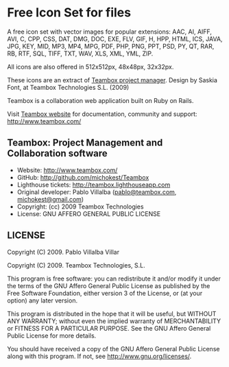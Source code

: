 Free Icon Set for files
================================

A free icon set with vector images for popular extensions:
AAC, AI, AIFF, AVI, C, CPP, CSS, DAT, DMG, DOC, EXE, FLV, GIF, H, HPP, HTML,
ICS, JAVA, JPG, KEY, MID, MP3, MP4, MPG, PDF, PHP, PNG, PPT, PSD, PY, QT,
RAR, RB, RTF, SQL, TIFF, TXT, WAV, XLS, XML, YML, ZIP.

All icons are also offered in 512x512px, 48x48px, 32x32px.

These icons are an extract of [Teambox project manager](http://www.teambox.com/ "Project Management").
Design by Saskia Font, at Teambox Technologies S.L. (2009)

Teambox is a collaboration web application built on Ruby on Rails.

Visit [Teambox website](http://www.teambox.com/ "Project Management")
for documentation, community and support: <http://www.teambox.com/>

Teambox: Project Management and Collaboration software
-------

- Website: <http://www.teambox.com/>
- GitHub: <http://github.com/michokest/Teambox>
- Lighthouse tickets: <http://teambox.lighthouseapp.com>
- Original developer: Pablo Villalba (pablo@teambox.com, michokest@gmail.com)
- Copyright: (cc) 2009 Teambox Technologies
- License: GNU AFFERO GENERAL PUBLIC LICENSE

LICENSE
-------

Copyright (C) 2009. Pablo Villalba Villar

Copyright (C) 2009. Teambox Technologies, S.L.

This program is free software: you can redistribute it and/or modify
it under the terms of the GNU Affero General Public License as
published by the Free Software Foundation, either version 3 of the
License, or (at your option) any later version.

This program is distributed in the hope that it will be useful,
but WITHOUT ANY WARRANTY; without even the implied warranty of
MERCHANTABILITY or FITNESS FOR A PARTICULAR PURPOSE.  See the
GNU Affero General Public License for more details.

You should have received a copy of the GNU Affero General Public License
along with this program.  If not, see <http://www.gnu.org/licenses/>.
